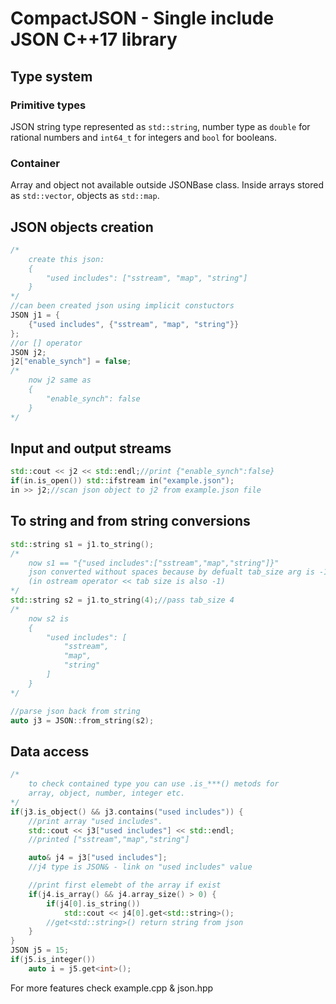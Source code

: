 # CompactJSON - Single include JSON C++17 library

## Type system

### Primitive types

JSON string type represented as ``std::string``, number type as ``double`` for rational numbers and ``int64_t`` for integers and ``bool`` for booleans.

### Container

Array and object not available outside JSONBase class. Inside arrays stored as ``std::vector``, objects as ``std::map``.

## JSON objects creation

```cpp
/*
    create this json:
    {
        "used includes": ["sstream", "map", "string"]
    }
*/
//can been created json using implicit constuctors
JSON j1 = {
    {"used includes", {"sstream", "map", "string"}}
};
//or [] operator
JSON j2;
j2["enable_synch"] = false;
/*
    now j2 same as
    {
        "enable_synch": false
    }
*/ 
```

## Input and output streams

```cpp
std::cout << j2 << std::endl;//print {"enable_synch":false}
if(in.is_open()) std::ifstream in("example.json");
in >> j2;//scan json object to j2 from example.json file
```

## To string and from string conversions

```cpp
std::string s1 = j1.to_string();
/*
    now s1 == "{"used includes":["sstream","map","string"]}"
    json converted without spaces because by defualt tab_size arg is -1
    (in ostream operator << tab size is also -1)
*/
std::string s2 = j1.to_string(4);//pass tab_size 4
/*
    now s2 is
    {
        "used includes": [
            "sstream", 
            "map", 
            "string"
        ]
    }
*/

//parse json back from string
auto j3 = JSON::from_string(s2);
```

## Data access

```cpp
/*
    to check contained type you can use .is_***() metods for 
    array, object, number, integer etc.
*/
if(j3.is_object() && j3.contains("used includes")) {
    //print array "used includes".
    std::cout << j3["used includes"] << std::endl;
    //printed ["sstream","map","string"]

    auto& j4 = j3["used includes"];
    //j4 type is JSON& - link on "used includes" value

    //print first elemebt of the array if exist
    if(j4.is_array() && j4.array_size() > 0) {
        if(j4[0].is_string())
            std::cout << j4[0].get<std::string>();
        //get<std::string>() return string from json
    }
}
JSON j5 = 15;
if(j5.is_integer())
    auto i = j5.get<int>();
```

For more features check example.cpp & json.hpp
